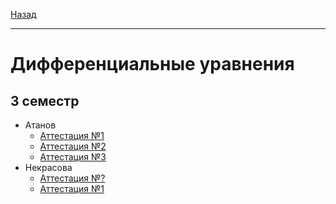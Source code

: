 [Назад](../../README.md)
***
# Дифференциальные уравнения
## 3 семестр
+ Атанов
  + [Аттестация №1](atanov/diffur-pr-att-1-fact.md)
  + [Аттестация №2](atanov/diffur-pr-att-2-fact.md)
  + [Аттестация №3](atanov/diffur-pr-att-3-fact.md)
+ Некрасова
  + [Аттестация №?](nekrasova/diffur-pr-att-?-fact.md)
  + [Аттестация №1](nekrasova/diffur-pr-att-1-fact.md)
